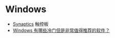 # Windows

- [Synaptics](http://www.synaptics.com/)
触控板
- [Windows 有哪些冷门但是非常值得推荐的软件？](http://www.zhihu.com/question/26412028)